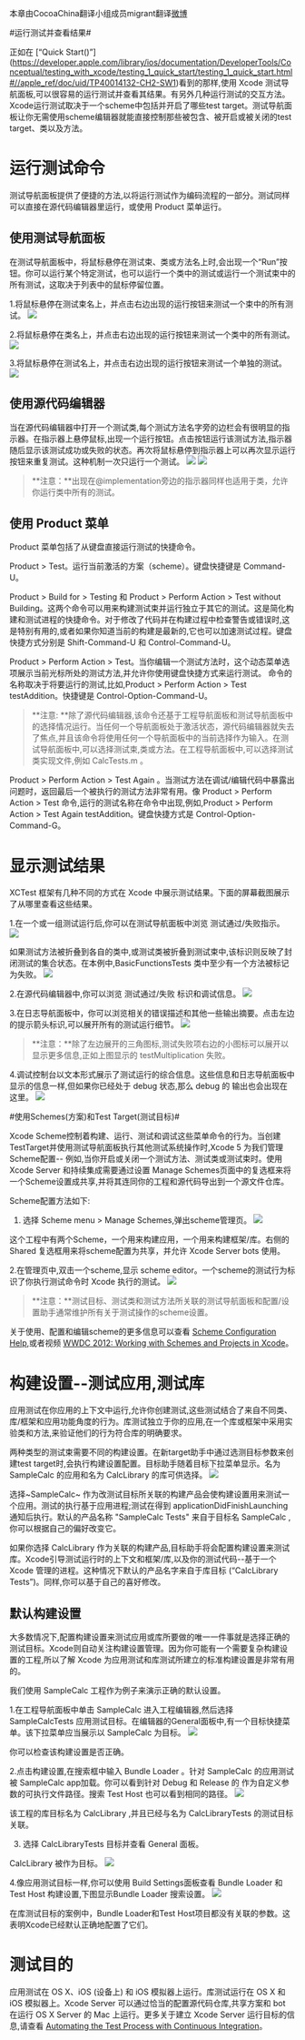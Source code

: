 本章由CocoaChina翻译小组成员migrant翻译[微博](http://weibo.com/u/2168385817)

#运行测试并查看结果#

正如在 [“Quick Start()”] (https://developer.apple.com/library/ios/documentation/DeveloperTools/Conceptual/testing_with_xcode/testing_1_quick_start/testing_1_quick_start.html#//apple_ref/doc/uid/TP40014132-CH2-SW1)看到的那样,使用 Xcode 测试导航面板,可以很容易的运行测试并查看其结果。有另外几种运行测试的交互方法。Xcode运行测试取决于一个scheme中包括并开启了哪些test target。测试导航面板让你无需使用scheme编辑器就能直接控制那些被包含、被开启或被关闭的test target、类以及方法。

# 运行测试命令 #

测试导航面板提供了便捷的方法,以将运行测试作为编码流程的一部分。测试同样可以直接在源代码编辑器里运行，或使用 Product 菜单运行。 

## 使用测试导航面板 ##

在测试导航面板中，将鼠标悬停在测试束、类或方法名上时,会出现一个“Run”按钮。你可以运行某个特定测试，也可以运行一个类中的测试或运行一个测试束中的所有测试，这取决于列表中的鼠标停留位置。

1.将鼠标悬停在测试束名上，并点击右边出现的运行按钮来测试一个束中的所有测试。
![](https://developer.apple.com/library/ios/documentation/DeveloperTools/Conceptual/testing_with_xcode/art/twx-run-bundle_2x.png)

2.将鼠标悬停在类名上，并点击右边出现的运行按钮来测试一个类中的所有测试。
![](https://developer.apple.com/library/ios/documentation/DeveloperTools/Conceptual/testing_with_xcode/art/twx-run-class_2x.png)

3.将鼠标悬停在测试名上，并点击右边出现的运行按钮来测试一个单独的测试。
![](https://developer.apple.com/library/ios/documentation/DeveloperTools/Conceptual/testing_with_xcode/art/twx-run-method_2x.png)

## 使用源代码编辑器 ##
当在源代码编辑器中打开一个测试类,每个测试方法名字旁的边栏会有很明显的指示器。在指示器上悬停鼠标,出现一个运行按钮。点击按钮运行该测试方法,指示器随后显示该测试成功或失败的状态。再次将鼠标悬停到指示器上可以再次显示运行按钮来重复测试。这种机制一次只运行一个测试。
![](https://developer.apple.com/library/ios/documentation/DeveloperTools/Conceptual/testing_with_xcode/art/twx-run_editor_1_2x.png)
![](https://developer.apple.com/library/ios/documentation/DeveloperTools/Conceptual/testing_with_xcode/art/twx-run_editor_2_2x.png)

>**注意：**出现在@implementation旁边的指示器同样也适用于类，允许你运行类中所有的测试。

## 使用 Product 菜单 ##

Product 菜单包括了从键盘直接运行测试的快捷命令。

Product > Test。运行当前激活的方案（scheme）。键盘快捷键是 Command-U。

Product > Build for > Testing 和 Product > Perform Action > Test without Building。这两个命令可以用来构建测试束并运行独立于其它的测试。这是简化构建和测试进程的快捷命令。对于修改了代码并在构建过程中检查警告或错误时,这是特别有用的,或者如果你知道当前的构建是最新的,它也可以加速测试过程。键盘快捷方式分别是 
Shift-Command-U 和 Control-Command-U。

Product > Perform Action > Test。当你编辑一个测试方法时，这个动态菜单选项展示当前光标所处的测试方法,并允许你使用键盘快捷方式来运行测试。 命令的名称取决于将要运行的测试,比如,Product > Perform Action > Test testAddition。快捷键是 Control-Option-Command-U。

>**注意: **除了源代码编辑器,该命令还基于工程导航面板和测试导航面板中的选择情况运行。当任何一个导航面板处于激活状态，源代码编辑器就失去了焦点,并且该命令将使用任何一个导航面板中的当前选择作为输入。在测试导航面板中,可以选择测试束,类或方法。在工程导航面板中,可以选择测试类实现文件,例如 CalcTests.m 。

Product > Perform Action > Test Again <testName>。当测试方法在调试/编辑代码中暴露出问题时，返回最后一个被执行的测试方法非常有用。像 Product > Perform 
Action > Test 命令,运行的测试名称在命令中出现,例如,Product > Perform Action > Test Again testAddition。键盘快捷方式是 Control-Option-Command-G。

# 显示测试结果 #
XCTest 框架有几种不同的方式在 Xcode 中展示测试结果。下面的屏幕截图展示了从哪里查看这些结果。 

1.在一个或一组测试运行后,你可以在测试导航面板中浏览 测试通过/失败指示。
![](https://developer.apple.com/library/ios/documentation/DeveloperTools/Conceptual/testing_with_xcode/art/twx-results-testnav_2x.png)

如果测试方法被折叠到各自的类中,或测试类被折叠到测试束中,该标识则反映了封闭测试的集合状态。在本例中,BasicFunctionsTests 类中至少有一个方法被标记为失败。
![](https://developer.apple.com/library/ios/documentation/DeveloperTools/Conceptual/testing_with_xcode/art/twx-results-testnav-collapsed_2x.png)

2.在源代码编辑器中,你可以浏览 测试通过/失败 标识和调试信息。
![](https://developer.apple.com/library/ios/documentation/DeveloperTools/Conceptual/testing_with_xcode/art/twx-results-srceditor_2x.png)

3.在日志导航面板中，你可以浏览相关的错误描述和其他一些输出摘要。点击左边的提示箭头标识,可以展开所有的测试运行细节。
![](https://developer.apple.com/library/ios/documentation/DeveloperTools/Conceptual/testing_with_xcode/art/twx-log-navigator-results_2x.png)

>**注意：**除了左边展开的三角图标,测试失败项右边的小图标可以展开以显示更多信息,正如上图显示的 testMultiplication 失败。

4.调试控制台以文本形式展示了测试运行的综合信息。这些信息和日志导航面板中显示的信息一样,但如果你已经处于 debug 状态,那么 debug 的 输出也会出现在这里。
![](https://developer.apple.com/library/ios/documentation/DeveloperTools/Conceptual/testing_with_xcode/art/twx-results-dbgconsole_2x.png)

#使用Schemes(方案)和Test Target(测试目标)#

Xcode Scheme控制着构建、运行、测试和调试这些菜单命令的行为。当创建TestTarget并使用测试导航面板执行其他测试系统操作时,Xcode 5 为我们管理Scheme配置-- 例如,当你开启或关闭一个测试方法、测试类或测试束时。使用 Xcode Server 和持续集成需要通过设置 Manage Schemes页面中的复选框来将一个Scheme设置成共享,并将其连同你的工程和源代码导出到一个源文件仓库。

Scheme配置方法如下:

1. 选择 Scheme menu > Manage Schemes,弹出scheme管理页。
![](https://developer.apple.com/library/ios/documentation/DeveloperTools/Conceptual/testing_with_xcode/art/twx-manage-schemes-sheet_2x.png)

这个工程中有两个Scheme，一个用来构建应用，一个用来构建框架/库。右侧的 Shared 复选框用来将scheme配置为共享，并允许 Xcode Server bots 使用。 

2.在管理页中,双击一个scheme,显示 scheme editor。一个scheme的测试行为标识了你执行测试命令时 Xcode 执行的测试。
![](https://developer.apple.com/library/ios/documentation/DeveloperTools/Conceptual/testing_with_xcode/art/twx-edit%E2%80%93schemes-sheet_2x.png)

>**注意：**测试目标、测试类和测试方法所关联的测试导航面板和配置/设置助手通常维护所有关于测试操作的scheme设置。 

关于使用、配置和编辑scheme的更多信息可以查看 [Scheme Configuration Help](https://developer.apple.com/library/ios/recipes/xcode_help-scheme_editor/_index.html#//apple_ref/doc/uid/TP40010402),或者视频 [WWDC 2012: Working with Schemes and Projects in Xcode](https://developer.apple.com/videos/wwdc/2012/?id=408)。

# 构建设置--测试应用,测试库 #

应用测试在你应用的上下文中运行,允许你创建测试,这些测试结合了来自不同类、库/框架和应用功能角度的行为。库测试独立于你的应用,在一个库或框架中采用实验类和方法,来验证他们的行为符合库的明确要求。

两种类型的测试束需要不同的构建设置。在新target助手中通过选测目标参数来创建test target时,会执行构建设置配置。目标助手随着目标下拉菜单显示。名为SampleCalc 的应用和名为 CalcLibrary 的库可供选择。
![](https://developer.apple.com/library/ios/documentation/DeveloperTools/Conceptual/testing_with_xcode/art/twx-new_target_assistant-targets_2x.png)

选择~SampleCalc~ 作为改测试目标所关联的构建产品会使构建设置用来测试一个应用。测试的执行基于应用进程;测试在得到 applicationDidFinishLaunching 通知后执行。默认的产品名称 "SampleCalc Tests" 来自于目标名 SampleCalc ,你可以根据自己的偏好改变它。

如果你选择 CalcLibrary 作为关联的构建产品,目标助手将会配置构建设置来测试库。Xcode引导测试运行时的上下文和框架/库,以及你的测试代码--基于一个 Xcode 管理的进程。这种情况下默认的产品名字来自于库目标 (“CalcLibrary Tests”)。同样,你可以基于自己的喜好修改。

## 默认构建设置 ##

大多数情况下,配置构建设置来测试应用或库所要做的唯一一件事就是选择正确的测试目标。Xcode则自动关注构建设置管理。因为你可能有一个需要复杂构建设置的工程,所以了解 Xcode 为应用测试和库测试所建立的标准构建设置是非常有用的。

我们使用 SampleCalc 工程作为例子来演示正确的默认设置。

1.在工程导航面板中单击 SampleCalc 进入工程编辑器,然后选择 SampleCalcTests 应用测试目标。在编辑器的General面板中,有一个目标快捷菜单。该下拉菜单应当展示以 SampleCalc 为目标。
![](https://developer.apple.com/library/ios/documentation/DeveloperTools/Conceptual/testing_with_xcode/art/twx-app_library_1_2x.png)

你可以检查该构建设置是否正确。

2.点击构建设置,在搜索框中输入 Bundle Loader 。针对 SampleCalc 的应用测试被 SampleCalc app加载。你可以看到针对 Debug 和 Release 的 作为自定义参数的可执行文件路径。搜索 Test Host 也可以看到相同的路径。
![](https://developer.apple.com/library/ios/documentation/DeveloperTools/Conceptual/testing_with_xcode/art/twx-app_library_2_2x.png)

该工程的库目标名为 CalcLibrary ,并且已经与名为 CalcLibraryTests 的测试目标关联。 

3. 选择 CalcLibraryTests 目标并查看 General 面板。

CalcLibrary 被作为目标。
![](https://developer.apple.com/library/ios/documentation/DeveloperTools/Conceptual/testing_with_xcode/art/twx-app_library_3_2x.png)

4.像应用测试目标一样,你可以使用 Build Settings面板查看 Bundle Loader 和 Test Host 构建设置,下图显示Bundle Loader 搜索设置。
![](https://developer.apple.com/library/ios/documentation/DeveloperTools/Conceptual/testing_with_xcode/art/twx-app_library_4_2x.png)

在库测试目标的案例中，Bundle Loader和Test Host项目都没有关联的参数。这表明Xcode已经默认正确地配置了它们。

# 测试目的 #
应用测试在 OS X、iOS (设备上) 和 iOS 模拟器上运行。库测试运行在 OS X 和 iOS 模拟器上。Xcode Server 可以通过恰当的配置源代码仓库,共享方案和 bot 在运行 OS X Server 的 Mac 上运行。更多关于建立 Xcode Server 运行目标的信息,请查看 [Automating the Test Process with Continuous Integration](https://developer.apple.com/library/ios/documentation/DeveloperTools/Conceptual/testing_with_xcode/testing_6_automating_with_continuous_integration/testing_6_automating_with_continuous_integration.html#//apple_ref/doc/uid/TP40014132-CH7-SW1)。
